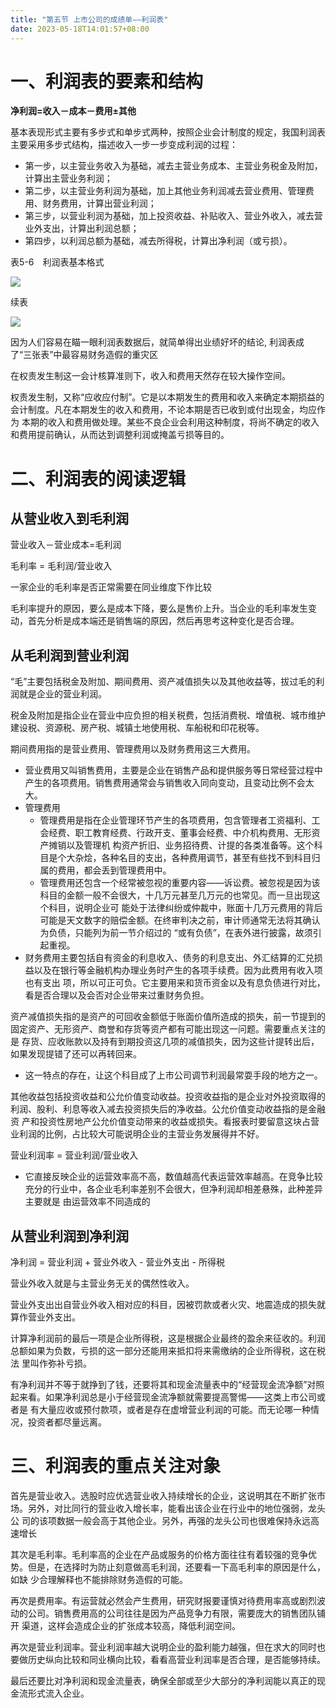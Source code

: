 ```yaml
---
title: "第五节 上市公司的成绩单——利润表"
date: 2023-05-18T14:01:57+08:00
---
```


# 一、利润表的要素和结构

**净利润=收入－成本－费用±其他**

基本表现形式主要有多步式和单步式两种，按照企业会计制度的规定，我国利润表主要采用多步式结构，描述收入一步一步变成利润的过程：

- 第一步，以主营业务收入为基础，减去主营业务成本、主营业务税金及附加，计算出主营业务利润；
- 第二步，以主营业务利润为基础，加上其他业务利润减去营业费用、管理费用、财务费用，计算出营业利润；
- 第三步，以营业利润为基础，加上投资收益、补贴收入、营业外收入，减去营业外支出，计算出利润总额；
- 第四步，以利润总额为基础，减去所得税，计算出净利润（或亏损）。

表5-6　利润表基本格式

![](https://res.weread.qq.com/wrepub/CB_3300020868_Figure-T210_32875.jpg)

续表

![](https://res.weread.qq.com/wrepub/CB_3300020868_Figure-T211_25949.jpg)

因为人们容易在瞄一眼利润表数据后，就简单得出业绩好坏的结论, 利润表成了“三张表”中最容易财务造假的重灾区

在权责发生制这一会计核算准则下，收入和费用天然存在较大操作空间。

权责发生制，又称“应收应付制”。它是以本期发生的费用和收入来确定本期损益的会计制度。凡在本期发生的收入和费用，不论本期是否已收到或付出现金，均应作为
本期的收入和费用做处理。某些不良企业会利用这种制度，将尚不确定的收入和费用提前确认，从而达到调整利润或掩盖亏损等目的。

# 二、利润表的阅读逻辑

## 从营业收入到毛利润

营业收入－营业成本=毛利润

毛利率 = 毛利润/营业收入

一家企业的毛利率是否正常需要在同业维度下作比较

毛利率提升的原因，要么是成本下降，要么是售价上升。当企业的毛利率发生变动，首先分析是成本端还是销售端的原因，然后再思考这种变化是否合理。

## 从毛利润到营业利润

“毛”主要包括税金及附加、期间费用、资产减值损失以及其他收益等，拔过毛的利润就是企业的营业利润。

税金及附加是指企业在营业中应负担的相关税费，包括消费税、增值税、城市维护建设税、资源税、房产税、城镇土地使用税、车船税和印花税等。

期间费用指的是营业费用、管理费用以及财务费用这三大费用。

- 营业费用又叫销售费用，主要是企业在销售产品和提供服务等日常经营过程中产生的各项费用。销售费用通常会与销售收入同向变动，且变动比例不会太大。
- 管理费用
  - 管理费用是指在企业管理环节产生的各项费用，包含管理者工资福利、工会经费、职工教育经费、行政开支、董事会经费、中介机构费用、无形资产摊销以及管理机
  构资产折旧、业务招待费、计提的各类准备等。这个科目是个大杂烩，各种名目的支出，各种费用调节，甚至有些找不到科目归属的费用，都会丢到管理费用中。
  - 管理费用还包含一个经常被忽视的重要内容——诉讼费。被忽视是因为该科目的金额一般不会很大，十几万元甚至几万元的也常见。而一旦出现这个科目，说明企业可
    能处于法律纠纷或仲裁中，账面十几万元费用的背后可能是天文数字的赔偿金额。在终审判决之前，审计师通常无法将其确认为负债，只能列为前一节介绍过的
    “或有负债”，在表外进行披露，故须引起重视。
- 财务费用主要包括自有资金的利息收入、债务的利息支出、外汇结算的汇兑损益以及在银行等金融机构办理业务时产生的各项手续费。因为此费用有收入项也有支出
  项，所以可正可负。它主要用来和货币资金以及有息负债进行对比，看是否合理以及会否对企业带来过重财务负担。

资产减值损失指的是资产的可回收金额低于账面价值所造成的损失，前一节提到的固定资产、无形资产、商誉和存货等资产都有可能出现这一问题。需要重点关注的是
存货、应收账款以及持有到期投资这几项的减值损失，因为这些计提转出后，如果发现提错了还可以再转回来。

- 这一特点的存在，让这个科目成了上市公司调节利润最常耍手段的地方之一。

其他收益包括投资收益和公允价值变动收益。投资收益指的是企业对外投资取得的利润、股利、利息等收入减去投资损失后的净收益。公允价值变动收益指的是金融资
产和投资性房地产公允价值变动带来的收益或损失。看报表时要留意这块占营业利润的比例，占比较大可能说明企业的主营业务发展得并不好。

营业利润率 = 营业利润/营业收入

- 它直接反映企业的运营效率高不高，数值越高代表运营效率越高。在竞争比较充分的行业中，各企业毛利率差别不会很大，但净利润却相差悬殊，此种差异主要就是
  由运营效率不同造成的

## 从营业利润到净利润

净利润 = 营业利润 + 营业外收入 - 营业外支出 - 所得税

营业外收入就是与主营业务无关的偶然性收入。

营业外支出出自营业外收入相对应的科目，因被罚款或者火灾、地震造成的损失就算作营业外支出。

计算净利润前的最后一项是企业所得税，这是根据企业最终的盈余来征收的。利润总额如果为负数，亏损的这一部分还能用来抵扣将来需缴纳的企业所得税，这在税法
里叫作弥补亏损。

有净利润并不等于就挣到了钱，还要将其和现金流量表中的“经营现金流净额”对照起来看。如果净利润总是小于经营现金流净额就需要提高警惕——这类上市公司或者是
有大量应收或预付款项，或者是存在虚增营业利润的可能。而无论哪一种情况，投资者都尽量远离。

# 三、利润表的重点关注对象

首先是营业收入。选股时应优选营业收入持续增长的企业，这说明其在不断扩张市场。另外，对比同行的营业收入增长率，能看出该企业在行业中的地位强弱，龙头公
司的该项数据一般会高于其他企业。另外，再强的龙头公司也很难保持永远高速增长

其次是毛利率。毛利率高的企业在产品或服务的价格方面往往有着较强的竞争优势。但是，在选择时为防止刻意做高毛利润，还要看一下高毛利率的原因是什么，如缺
少合理解释也不能排除财务造假的可能。

再次是费用率。有运营就必然会产生费用，研究财报要谨慎对待费用率高或剧烈波动的公司。销售费用高的公司往往是因为产品竞争力有限，需要庞大的销售团队铺开
渠道，这样会造成企业的扩张成本较高，降低利润空间。

再次是营业利润率。营业利润率越大说明企业的盈利能力越强，但在求大的同时也要做历史纵向比较和同业横向比较，看看高营业利润率是否合理，是否能够持续。

最后还要比对净利润和现金流量表，确保全部或至少大部分的净利润能以真正的现金流形式流入企业。
